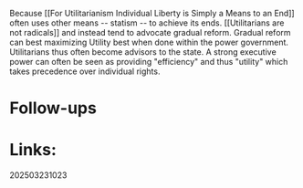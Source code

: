 Because [[For Utilitarianism Individual Liberty is Simply a Means to an End]] often uses other means -- statism -- to achieve its ends.   [[Utilitarians are not radicals]] and instead tend to advocate gradual reform.  Gradual reform can best maximizing Utility best when done within the power government.  Utilitarians thus often become advisors to the state.  A strong executive power can often be seen as providing "efficiency" and thus "utility" which takes precedence over individual rights.


# Follow-ups


# Links: 



202503231023
